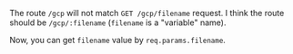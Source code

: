 The route `/gcp` will not match `GET /gcp/filename` request. I think the route should be `/gcp/:filename` (`filename` is a "variable" name).

Now, you can get `filename` value by `req.params.filename`.
